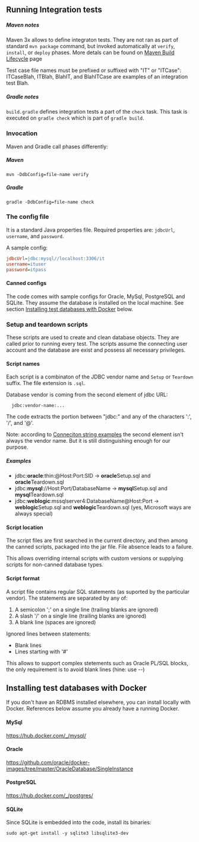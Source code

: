 ## Running Integration tests

##### Maven notes
Maven 3x allows to define integraton tests.
They are not ran as part of standard ```mvn package``` command, but
invoked automatically at ```verify```, ```install```, or ```deploy```
phases. More detals can be found on
[Maven Build Lifecycle](https://maven.apache.org/guides/introduction/introduction-to-the-lifecycle.html)
page

Test case file names must be prefixed or suffixed with "IT" or "ITCase":
ITCaseBlah, ITBlah, BlahIT, and BlahITCase are examples of an integration test Blah.

##### Gradle notes
```build.gradle``` defines integration tests a part of the ```check``` task.
This task is executed on ```gradle check``` which is part of ```gradle build```.


### Invocation
Maven and Gradle call phases differently:

##### Maven
```
mvn -DdbConfig=file-name verify
```

##### Gradle
```
gradle -DdbConfig=file-name check
```


### The config file
It is a standard Java properties file. Required properties are:
```jdbcUrl```, ```username```, and ```password```.

A sample config:
```INI
jdbcUrl=jdbc:mysql//localhost:3306/it
username=ituser
password=itpass
```

#### Canned configs
The code comes with sample configs for Oracle, MySql, PostgreSQL and SQLite.
They assume the database is installed on the local machine. See section
[Installing test databases with Docker](#Installing-test-databases-with-Docker)
below.

### Setup and teardown scripts
These scripts are used to create and clean database objects.
They are called prior to running every test.
The scripts assume the connecting user account and the database are
exist and possess all necessary privileges.

#### Script names
Each script is a combinaton of the JDBC vendor name and ```Setup``` or
```Teardown``` suffix. The file extension is ```.sql```.

Database vendor is coming from the second element of jdbc URL:
```
  jdbc:vendor-name:...
```

The code extracts the portion between "jdbc:" and any of the characters
':', '/', and '@'.


Note: according to
[Conneciton string examples](http://www.java2s.com/Tutorials/Java/JDBC_Driver_Connection/JDBC_Driver_URL_and_Connection_String_List_for_all_databases.htm)
the second element isn't always the vendor name. But it is still
distinguishing enough for our purpose.

##### Examples
* jdbc:**oracle**:thin:@Host:Port:SID -> **oracle**Setup.sql and **oracle**Teardown.sql
* jdbc:**mysql**://Host:Port/DatabaseName -> **mysql**Setup.sql and **mysql**Teardown.sql
* jdbc:**weblogic**:mssqlserver4:DatabaseName@Host:Port -> **weblogic**Setup.sql and **weblogic**Teardown.sql
 (yes, Microsoft ways are always special)

#### Script location
The script files are first searched in the current directory, and then among the
canned scripts, packaged into the jar file. File absence leads to a failure.

This allows overriding internal scripts with custom versions or
supplying scripts for non-canned database types.

#### Script format
A script file contains regular SQL statements (as suported by the
particular vendor). The statements are separated by any of:
1. A semicolon ';' on a single line (trailing blanks are ignored)
1. A slash '/'  on a single line (trailing blanks are ignored)
1. A blank line (spaces are ignored)

Ignored lines between statements:
* Blank lines
* Lines starting with '#' 

This allows to support complex stetements such as Oracle PL/SQL blocks,
the only requirement is to avoid blank lines (hine: use --)

## Installing test databases with Docker
If you don't have an RDBMS installed elsewhere, you can install locally
with Docker. References below assume you already have a running Docker.

#### MySql
https://hub.docker.com/_/mysql/

#### Oracle
https://github.com/oracle/docker-images/tree/master/OracleDatabase/SingleInstance

#### PostgreSQL
https://hub.docker.com/_/postgres/

#### SQLite

Since SQLite is embedded into the code, install its binaries:

```sudo apt-get install -y sqlite3 libsqlite3-dev```
